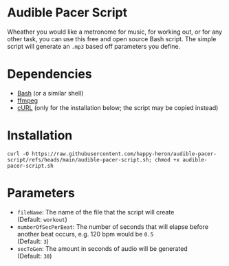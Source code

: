 # Audible Pacer Script
Wheather you would like a metronome for music, for working out, or for any other task, you can use this free and open source Bash script. The simple script will generate an `.mp3` based off parameters you define.
# Dependencies
- [Bash](https://en.wikipedia.org/wiki/Bash_(Unix_shell)) (or a similar shell)
- [ffmpeg](https://www.ffmpeg.org/)
- [cURL](https://en.wikipedia.org/wiki/CURL) (only for the installation below; the script may be copied instead)
# Installation
`curl -O https://raw.githubusercontent.com/happy-heron/audible-pacer-script/refs/heads/main/audible-pacer-script.sh; chmod +x audible-pacer-script.sh`
# Parameters
- `fileName`: The name of the file that the script will create\
  (Default: `workout`)
- `numberOfSecPerBeat`: The number of seconds that will elapse before another beat occurs, e.g. 120 bpm would be `0.5`\
  (Default: `3`)
- `secToGen`: The amount in seconds of audio will be generated\
  (Default: `30`)
